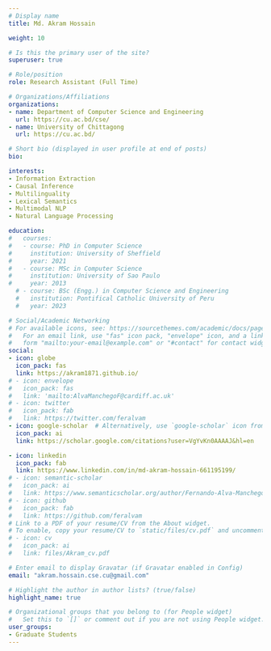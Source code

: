 ```yaml
---
# Display name
title: Md. Akram Hossain

weight: 10

# Is this the primary user of the site?
superuser: true

# Role/position
role: Research Assistant (Full Time)

# Organizations/Affiliations
organizations:
- name: Department of Computer Science and Engineering
  url: https://cu.ac.bd/cse/
- name: University of Chittagong
  url: https://cu.ac.bd/

# Short bio (displayed in user profile at end of posts)
bio:

interests:
- Information Extraction
- Causal Inference
- Multilinguality
- Lexical Semantics
- Multimodal NLP
- Natural Language Processing

education:
#   courses:
#   - course: PhD in Computer Science
#     institution: University of Sheffield
#     year: 2021
#   - course: MSc in Computer Science
#     institution: University of Sao Paulo
#     year: 2013
  # - course: BSc (Engg.) in Computer Science and Engineering
  #   institution: Pontifical Catholic University of Peru
  #   year: 2023

# Social/Academic Networking
# For available icons, see: https://sourcethemes.com/academic/docs/page-builder/#icons
#   For an email link, use "fas" icon pack, "envelope" icon, and a link in the
#   form "mailto:your-email@example.com" or "#contact" for contact widget.
social:
- icon: globe
  icon_pack: fas
  link: https://akram1871.github.io/
# - icon: envelope
#   icon_pack: fas
#   link: 'mailto:AlvaManchegoF@cardiff.ac.uk'
# - icon: twitter
#   icon_pack: fab
#   link: https://twitter.com/feralvam
- icon: google-scholar  # Alternatively, use `google-scholar` icon from `ai` icon pack
  icon_pack: ai
  link: https://scholar.google.com/citations?user=VgYvKn0AAAAJ&hl=en

- icon: linkedin
  icon_pack: fab
  link: https://www.linkedin.com/in/md-akram-hossain-661195199/
# - icon: semantic-scholar
#   icon_pack: ai
#   link: https://www.semanticscholar.org/author/Fernando-Alva-Manchego/69930782
# - icon: github
#   icon_pack: fab
#   link: https://github.com/feralvam
# Link to a PDF of your resume/CV from the About widget.
# To enable, copy your resume/CV to `static/files/cv.pdf` and uncomment the lines below.
# - icon: cv
#   icon_pack: ai
#   link: files/Akram_cv.pdf

# Enter email to display Gravatar (if Gravatar enabled in Config)
email: "akram.hossain.cse.cu@gmail.com"

# Highlight the author in author lists? (true/false)
highlight_name: true

# Organizational groups that you belong to (for People widget)
#   Set this to `[]` or comment out if you are not using People widget.
user_groups:
- Graduate Students
---
```



